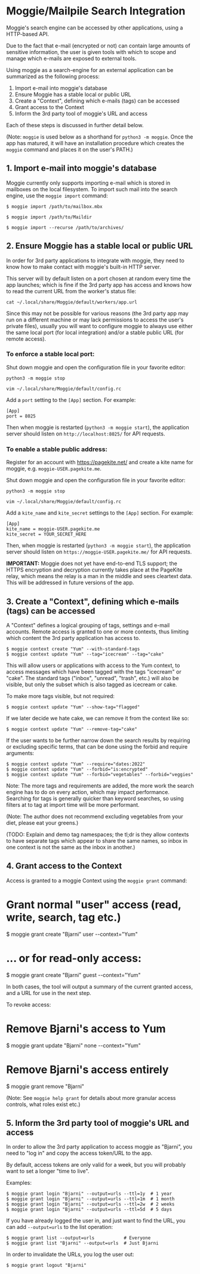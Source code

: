 # Moggie/Mailpile Search Integration

Moggie's search engine can be accessed by other applications, using a
HTTP-based API.

Due to the fact that e-mail (encrypted or not) can contain large amounts
of sensitive information, the user is given tools with which to scope
and manage which e-mails are exposed to external tools.

Using moggie as a search-engine for an external application can be
summarized as the following process:

   1. Import e-mail into moggie's database
   2. Ensure Moggie has a stable local or public URL
   3. Create a "Context", defining which e-mails (tags) can be accessed
   4. Grant access to the Context
   5. Inform the 3rd party tool of moggie's URL and access

Each of these steps is discussed in further detail below.

(Note: `moggie` is used below as a shorthand for `python3 -m moggie`.
Once the app has matured, it will have an installation procedure which
creates the `moggie` command and places it on the user's PATH.)


## 1. Import e-mail into moggie's database

Moggie currently only supports importing e-mail which is stored in
mailboxes on the local filesystem. To import such mail into the search
engine, use the `moggie import` command:

    $ moggie import /path/to/mailbox.mbx

    $ moggie import /path/to/Maildir

    $ moggie import --recurse /path/to/archives/


## 2. Ensure Moggie has a stable local or public URL

In order for 3rd party applications to integrate with moggie, they need to
know how to make contact with moggie's built-in HTTP server.

This server will by default listen on a port chosen at random every time the
app launches; which is fine if the 3rd party app has access and knows how to
read the current URL from the worker's status file:

    cat ~/.local/share/Moggie/default/workers/app.url

Since this may not be possible for various reasons (the 3rd party app may
run on a different machine or may lack permissions to access the user's
private files), usually you will want to configure moggie to always use
either the same local port (for local integration) and/or a stable public
URL (for remote access).

### To enforce a stable local port:

Shut down moggie and open the configuration file in your favorite
editor:

    python3 -m moggie stop

    vim ~/.local/share/Moggie/default/config.rc

Add a `port` setting to the `[App]` section. For example:

    [App]
    port = 8025

Then when moggie is restarted (`python3 -m moggie start`), the application
server should listen on `http://localhost:8025/` for API requests.

### To enable a stable public address:

Register for an account with <https://pagekite.net/> and create a kite
name for moggie, e.g. `moggie-USER.pagekite.me`.

Shut down moggie and open the configuration file in your favorite
editor:

    python3 -m moggie stop

    vim ~/.local/share/Moggie/default/config.rc

Add a `kite_name` and `kite_secret` settings to the `[App]` section. For
example:

    [App]
    kite_name = moggie-USER.pagekite.me
    kite_secret = YOUR_SECRET_HERE

Then, when moggie is restarted (`python3 -m moggie start`), the application
server should listen on `https://moggie-USER.pagekite.me/` for API requests.

**IMPORTANT:** Moggie does not yet have end-to-end TLS support; the HTTPS
encryption and decryption currently takes place at the PageKite relay, which
means the relay is a man in the middle and sees cleartext data. This will be
addressed in future versions of the app.


## 3. Create a "Context", defining which e-mails (tags) can be accessed

A "Context" defines a logical grouping of tags, settings and e-mail accounts.
Remote access is granted to one or more contexts, thus limiting which content
the 3rd party application has access to.

    $ moggie context create "Yum" --with-standard-tags
    $ moggie context update "Yum" --tag="icecream" --tag="cake"

This will allow users or applications with access to the Yum context,
to access messages which have been tagged with the tags "icecream" or "cake".
The standard tags ("inbox", "unread", "trash", etc.) will also be visible,
but only the subset which is also tagged as icecream or cake.

To make more tags visible, but not required:

    $ moggie context update "Yum" --show-tag="flagged"

If we later decide we hate cake, we can remove it from the context like so:

    $ moggie context update "Yum" --remove-tag="cake"

If the user wants to be further narrow down the search results by requiring
or excluding specific terms, that can be done using the forbid and require
arguments:

    $ moggie context update "Yum" --require="dates:2022"
    $ moggie context update "Yum" --forbid="is:encrypted"
    $ moggie context update "Yum" --forbid="vegetables" --forbid="veggies"

Note: The more tags and requirements are added, the more work the search
engine has to do on every action, which may impact performance. Searching
for tags is generally quicker than keyword searches, so using filters at
to tag at import time will be more performant.

(Note: The author does not recommend excluding vegetables from your diet,
please eat your greens.)

(TODO: Explain and demo tag namespaces; the tl;dr is they allow contexts
to have separate tags which appear to share the same names, so inbox in
one context is not the same as the inbox in another.)


## 4. Grant access to the Context

Access is granted to a moggie Context using the `moggie grant` command:

   # Grant normal "user" access (read, write, search, tag etc.)
   $ moggie grant create "Bjarni" user --context="Yum"

   # ... or for read-only access:
   $ moggie grant create "Bjarni" guest --context="Yum"

In both cases, the tool will output a summary of the current granted
access, and a URL for use in the next step.

To revoke access:

   # Remove Bjarni's access to Yum
   $ moggie grant update "Bjarni" none --context="Yum"

   # Remove Bjarni's access entirely
   $ moggie grant remove "Bjarni"

(Note: See `moggie help grant` for details about more granular
access controls, what roles exist etc.)


## 5. Inform the 3rd party tool of moggie's URL and access

In order to allow the 3rd party application to access moggie as "Bjarni",
you need to "log in" and copy the access token/URL to the app.

By default, access tokens are only valid for a week, but you will probably
want to set a longer "time to live".

Examples:

    $ moggie grant login "Bjarni" --output=urls --ttl=1y  # 1 year
    $ moggie grant login "Bjarni" --output=urls --ttl=1m  # 1 month
    $ moggie grant login "Bjarni" --output=urls --ttl=2w  # 2 weeks
    $ moggie grant login "Bjarni" --output=urls --ttl=5d  # 5 days

If you have already logged the user in, and just want to find the URL,
you can add `--output=urls` to the list operation:

    $ moggie grant list --output=urls           # Everyone
    $ moggie grant list "Bjarni" --output=urls  # Just Bjarni

In order to invalidate the URLs, you log the user out:

    $ moggie grant logout "Bjarni"



